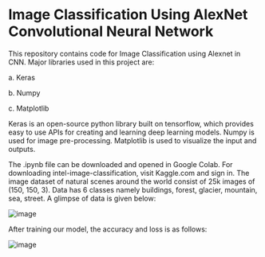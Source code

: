 # Image Classification Using AlexNet Convolutional Neural Network

This repository contains code for Image Classification using Alexnet in CNN.
Major libraries used in this project are: 
 
 a. Keras
 
 b. Numpy
  
 c. Matplotlib
 
Keras is an open-source python library built on tensorflow, which provides easy to use APIs for creating and learning deep learning models.
Numpy is used for image pre-processing.
Matplotlib is used to visualize the input and outputs.

The .ipynb file can be downloaded and opened in Google Colab. For downloading intel-image-classification, visit Kaggle.com and sign in.
The image dataset of natural scenes around the world consist of 25k images of (150, 150, 3). Data has 6 classes namely buildings, forest, glacier, mountain, sea, street. A glimpse of data is given below: 

 ![image](https://user-images.githubusercontent.com/57839737/208506035-1f3fa22a-b810-4e35-8bde-9e1c1cfd2e79.png)

After training our model, the accuracy and loss is as follows:

![image](https://user-images.githubusercontent.com/57839737/208519404-ea75827b-b1ce-4558-bf11-5ac2d3261e79.png)
